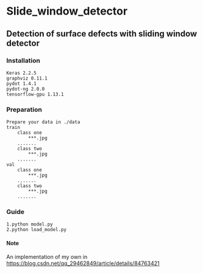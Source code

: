 # Slide_window_detector
Detection of surface defects with sliding window detector
------
### Installation
	Keras 2.2.5
	graphviz 0.11.1
	pydot 1.4.1 
	pydot-ng 2.0.0 
	tensorflow-gpu 1.13.1 
### Preparation
    Prepare your data in ./data
	train
	    class one
	        ***.jpg
		.......
	    class two
	        ***.jpg
		.......
	val
	    class one
	        ***.jpg
		.......
	    class two
	        ***.jpg
		.......
### Guide
	1.python model.py
	2.python load_model.py
#### Note
An implementation of my own in https://blog.csdn.net/qq_29462849/article/details/84763421
